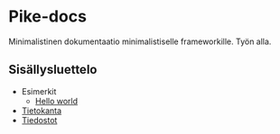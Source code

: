 # Pike-docs

Minimalistinen dokumentaatio minimalistiselle frameworkille. Työn alla.

## Sisällysluettelo

- Esimerkit
    - [Hello world](examples/hello-world.md)
- [Tietokanta](database.md)
- [Tiedostot](filesystem.md)
